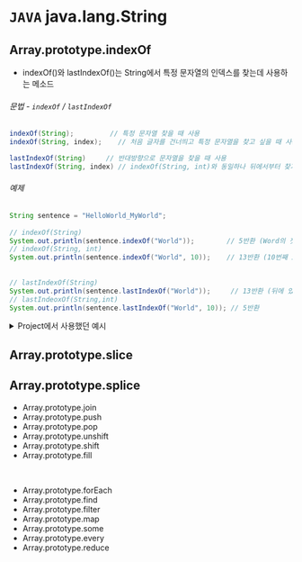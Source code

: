 # `JAVA`  java.lang.String

## Array.prototype.indexOf
* indexOf()와 lastIndexOf()는 String에서 특정 문자열의 인덱스를 찾는데 사용하는 메소드

###### 문법 - `indexOf`  /  `lastIndexOf`
```Java
indexOf(String);         // 특정 문자열 찾을 때 사용
indexOf(String, index);    // 처음 글자를 건너띄고 특정 문자열을 찾고 싶을 때 사용

lastIndexOf(String)	    // 반대방향으로 문자열을 찾을 때 사용
lastIndexOf(String, index) // indexOf(String, int)와 동일하나 뒤에서부터 찾기 시작 
```

###### 예제 
```Java
String sentence = "HelloWorld_MyWorld";
		
// indexOf(String)
System.out.println(sentence.indexOf("World"));        // 5반환 (Word의 첫 index가 5부터 시작)
// indexOf(String, int)
System.out.println(sentence.indexOf("World", 10));    // 13반환 (10번째 idx 이후에 있는 World의 첫 글자 idx 반환)
		
		
// lastIndexOf(String)
System.out.println(sentence.lastIndexOf("World"));     // 13반환 (뒤에 있는 World의 첫번째 인덱스 값)
// lastIndeoxOf(String,int)
System.out.println(sentence.lastIndexOf("World", 10)); // 5반환
```



<details>

<summary>Project에서 사용했던 예시</summary>

<div>

```javascript

	if (file == null && originProfile.getpSaved() == null) { // 첨부된 파일과 DB에 저장된 정보 모두 없을 경우 null값 전달.
		profile.setpPath(pPath);
		profile.setpOrigin("");
		profile.setpSaved("");
		profile.setId(id);
	} else if(file == null) { // 첨부된 파일이 없을 경우, 이전 정보를 업데이트할 DTO에 실어준다.
		profile.setpPath(originProfile.getpPath());
		profile.setpOrigin(originProfile.getpOrigin());
		profile.setpSaved(originProfile.getpSaved());
		profile.setId(id);
	} else if (file != null && file.isEmpty() == false) { // 첨부된 파일이 있을경우 받아온 파일을 저장한다.
		String pOrigin = file.getOriginalFilename();
		String extName = pOrigin.substring(pOrigin.lastIndexOf("."));
		String uuid = UUID.randomUUID().toString().replaceAll("-", "");
		String pSaved = uuid + extName;
		File uploadFile = new File(realPath, pSaved);
		file.transferTo(uploadFile);
	
		profile.setpOrigin(pOrigin);
		profile.setpSaved(pSaved);
		profile.setpPath(pPath);
		profile.setId(id);
	} // End if
```

</div>

</details>

## Array.prototype.slice
## Array.prototype.splice
- Array.prototype.join
- Array.prototype.push
- Array.prototype.pop
- Array.prototype.unshift
- Array.prototype.shift
- Array.prototype.fill

<br>

- Array.prototype.forEach
- Array.prototype.find
- Array.prototype.filter
- Array.prototype.map
- Array.prototype.some
- Array.prototype.every
- Array.prototype.reduce
